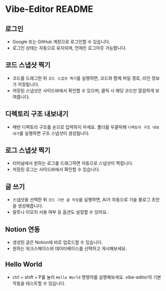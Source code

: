 # Vibe-Editor README

## 로그인

- Google 또는 GitHub 계정으로 로그인할 수 있습니다.
- 로그인 상태는 자동으로 유지되며, 언제든 로그아웃 가능합니다.

## 코드 스냅샷 찍기

- 코드를 드래그한 뒤 `코드 스냅샷 찍기`를 실행하면, 코드와 함께 파일 경로, 라인 정보가 저장됩니다.
- 저장된 스냅샷은 사이드바에서 확인할 수 있으며, 클릭 시 해당 코드만 깔끔하게 보여줍니다.

## 디렉토리 구조 내보내기

- 매번 디렉토리 구조를 손으로 입력하지 마세요. 폴더를 우클릭해 `디렉토리 구조 내보내기`를 실행하면 구조 스냅샷이 생성됩니다.

## 로그 스냅샷 찍기

- 터미널에서 원하는 로그를 드래그하면 자동으로 스냅샷이 찍힙니다.
- 저장된 로그는 사이드바에서 확인할 수 있습니다.

## 글 쓰기

- 스냅샷을 선택한 뒤 `코드 기반 글 작성`을 실행하면, AI가 자동으로 기술 블로그 초안을 생성해줍니다.
- 말투나 이모지 사용 여부 등 옵션도 설정할 수 있어요.

## Notion 연동

- 생성된 글은 Notion에 바로 업로드할 수 있습니다.
- 원하는 워크스페이스와 데이터베이스를 선택하고 게시해보세요.

## Hello World

- ctrl + shift + P를 눌러 `Hello World` 명령어를 실행해보세요. vibe-editor의 기본 작동을 테스트할 수 있습니다.
